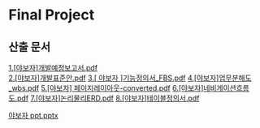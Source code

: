 # Final Project

## 산출 문서


[1.[야보자]개발예정보고서.pdf](https://github.com/kangilchoi/protfolio/files/2897686/1.pdf) <br>
[2.[야보자]개발표준안.pdf](https://github.com/kangilchoi/protfolio/files/2897687/2.pdf)
[3.[ 야보자 ]기능정의서_FBS.pdf](https://github.com/kangilchoi/protfolio/files/2897688/3._FBS.pdf)
[4.[야보자]업무분해도_wbs.pdf](https://github.com/kangilchoi/protfolio/files/2897689/4._wbs.pdf)
[5.[야보자] 페이지레이아웃-converted.pdf](https://github.com/kangilchoi/protfolio/files/2897690/5.-converted.pdf)
[6.[야보자]네비게이션흐름도.pdf](https://github.com/kangilchoi/protfolio/files/2897691/6.pdf)
[7.[야보자]논리물리ERD.pdf](https://github.com/kangilchoi/protfolio/files/2897684/7.ERD.pdf)
[8.[야보자]테이블정의서.pdf](https://github.com/kangilchoi/protfolio/files/2897685/8.pdf)


[야보자 ppt.pptx](https://github.com/kangilchoi/protfolio/files/2897692/4.ppt.pptx)


